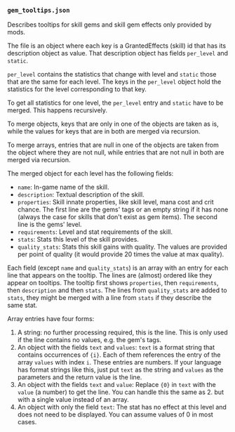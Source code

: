### `gem_tooltips.json`

Describes tooltips for skill gems and skill gem effects only provided by mods.

The file is an object where each key is a GrantedEffects (skill) id that has its
description object as value. That description object has fields `per_level` and 
`static`.

`per_level` contains the statistics that change with level and `static` those that
are the same for each level. The keys in the `per_level` object hold the 
statistics for the level corresponding to that key.

To get all statistics for one level, the `per_level` entry and `static`
have to be merged. This happens recursively.

To merge objects, keys that are only in one of the objects are taken as is, while the
values for keys that are in both are merged via recursion.

To merge arrays, entries that are null in one of the objects are taken from the object
where they are not null, while entries that are not null in both are merged via
recursion.

The merged object for each level has the following fields:

- `name`: In-game name of the skill.
- `description`: Textual description of the skill.
- `properties`: Skill innate properties, like skill level, mana cost and crit chance.
  The first line are the gems' tags or an empty string if it has none
  (always the case for skills that don't exist as gem items).
  The second line is the gems' level.
- `requirements`: Level and stat requirements of the skill.
- `stats`: Stats this level of the skill provides.
- `quality_stats`: Stats this skill gains with quality. The values are provided
  per point of quality (it would provide 20 times the value at max quality).

Each field (except `name` and `quality_stats`) is an array with an entry for each
line that appears on the tooltip. The lines are (almost) ordered like they appear
on tooltips. The tooltip first shows `properties`, then `requirements`, then
`description` and then `stats`. The lines from `quality_stats` are added to
`stats`, they might be merged with a line from `stats` if they describe the same
stat.

Array entries have four forms:

1. A string: no further processing required, this is the line. This is only used
  if the line contains no values, e.g. the gem's tags.
2. An object with the fields `text` and `values`: `text` is a format string that
  contains occurrences of `{i}`. Each of them references the entry of the array
  `values` with index `i`. These entries are numbers. If your language has
  format strings like this, just put `text` as the string and `values` as the
  parameters and the return value is the line.
3. An object with the fields `text` and `value`: Replace `{0}` in `text` with the
  `value` (a number) to get the line.
  You can handle this the same as 2. but with a single value instead of an array.
4. An object with only the field `text`: The stat has no effect at this level and
  does not need to be displayed. You can assume values of 0 in most cases.
